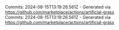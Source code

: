 Commits: 2024-08-15T13:19:26.561Z - Generated via https://github.com/marketplace/actions/artificial-grass
<br>
Commits: 2024-08-15T13:19:26.561Z - Generated via https://github.com/marketplace/actions/artificial-grass
<br>
